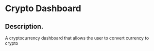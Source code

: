 # Crypto Dashboard

## Description. 

A cryptocurrency dashboard that allows the user to convert currency to crypto



